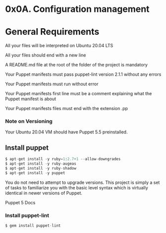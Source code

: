 # 0x0A. Configuration management

# General Requirements

All your files will be interpreted on Ubuntu 20.04 LTS

All your files should end with a new line

A README.md file at the root of the folder of the project is mandatory

Your Puppet manifests must pass puppet-lint version 2.1.1 without any errors

Your Puppet manifests must run without error

Your Puppet manifests first line must be a comment explaining what the Puppet manifest is about

Your Puppet manifests files must end with the extension .pp

### Note on Versioning
Your Ubuntu 20.04 VM should have Puppet 5.5 preinstalled.

## Install puppet
```python
$ apt-get install -y ruby=1:2.7+1 --allow-downgrades
$ apt-get install -y ruby-augeas
$ apt-get install -y ruby-shadow
$ apt-get install -y puppet
```
You do not need to attempt to upgrade versions. This project is simply a set of tasks 
to familiarize you with the basic level syntax which is virtually identical in newer versions of Puppet.

Puppet 5 Docs

### Install puppet-lint
```python
$ gem install puppet-lint
```